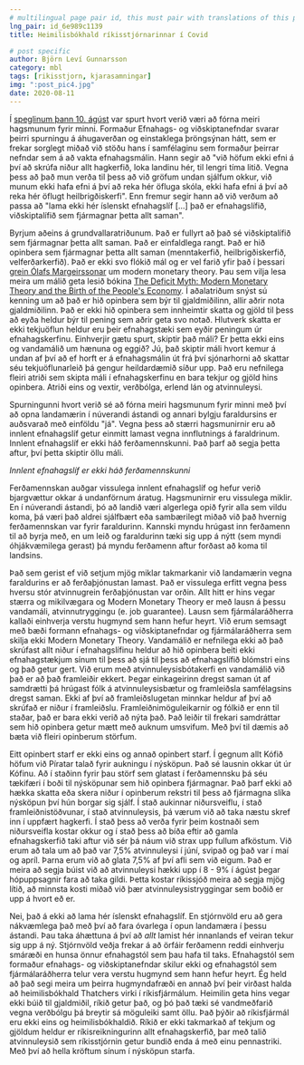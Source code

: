 ```yaml
---
# multilingual page pair id, this must pair with translations of this page. (This name must be unique)
lng_pair: id_6e989c1139
title: Heimilisbókhald ríkisstjórnarinnar í Covid

# post specific
author: Björn Leví Gunnarsson
category: mbl
tags: [rikisstjorn, kjarasamningar]
img: ":post_pic4.jpg"
date: 2020-08-11
---
```


Í [speglinum þann 10. ágúst](https://www.ruv.is/utvarp/spila/spegillinn/23680/7gpcpl/politiska-hlidin-a-covid) var spurt hvort verið væri að fórna meiri hagsmunum fyrir minni. Formaður Efnahags- og viðskiptanefndar svarar þeirri spurningu á áhugaverðan og einstaklega þröngsýnan hátt, sem er frekar sorglegt miðað við stöðu hans í samfélaginu sem formaður þeirrar nefndar sem á að vakta efnahagsmálin. Hann segir að "við höfum ekki efni á því að skrúfa niður allt hagkerfið, loka landinu hér, til lengri tíma litið. Vegna þess að það mun verða til þess að við gröfum undan sjálfum okkur, við munum ekki hafa efni á því að reka hér öfluga skóla, ekki hafa efni á því að reka hér öflugt heilbrigðiskerfi". Enn fremur segir hann að við verðum að passa að "lama ekki hér íslenskt efnahagslíf [...] það er efnahagslífið, viðskiptalífið sem fjármagnar þetta allt saman".

Byrjum aðeins á grundvallaratriðunum. Það er fullyrt að það sé viðskiptalífið sem fjármagnar þetta allt saman. Það er einfaldlega rangt. Það er hið opinbera sem fjármagnar þetta allt saman (menntakerfið, heilbrigðiskerfið, velferðarkerfið). Það er ekki svo flókið mál og er vel farið yfir það í þessari [grein Ólafs Margeirssonar](https://kjarninn.is/skodun/2019-02-04-hvad-er-modern-monetary-theory/) um modern monetary theory. Þau sem vilja lesa meira um málið geta lesið bókina [The Deficit Myth: Modern Monetary Theory and the Birth of the People's Economy](https://www.amazon.com/Deficit-Myth-Monetary-Peoples-Economy/dp/1541736184). Í aðalatriðum snýst sú kenning um að það er hið opinbera sem býr til gjaldmiðilinn, allir aðrir nota gjaldmiðilinn. Það er ekki hið opinbera sem innheimtir skatta og gjöld til þess að eyða heldur býr til pening sem aðrir geta svo notað. Hlutverk skatta er ekki tekjuöflun heldur eru þeir efnahagstæki sem eyðir peningum úr efnahagskerfinu. Einhverjir gætu spurt, skiptir það máli? Er þetta ekki eins og vandamálið um hænuna og eggið? Jú, það skiptir máli hvort kemur á undan af því að ef horft er á efnahagsmálin út frá því sjónarhorni að skattar séu tekjuöflunarleið þá gengur heildardæmið síður upp. Það eru nefnilega fleiri atriði sem skipta máli í efnahagskerfinu en bara tekjur og gjöld hins opinbera. Atriði eins og vextir, verðbólga, erlend lán og atvinnuleysi. 

Spurningunni hvort verið sé að fórna meiri hagsmunum fyrir minni með því að opna landamærin í núverandi ástandi og annari bylgju faraldursins er auðsvarað með einföldu "já". Vegna þess að stærri hagsmunirnir eru að innlent efnahagslíf getur einmitt lamast vegna innflutnings á faraldrinum. Innlent efnahagslíf er ekki háð ferðamennskunni. Það þarf að segja þetta aftur, því þetta skiptir öllu máli.

*Innlent efnahagslíf er ekki háð ferðamennskunni*

Ferðamennskan auðgar vissulega innlent efnahagslíf og hefur verið bjargvættur okkar á undanförnum áratug. Hagsmunirnir eru vissulega miklir. En í núverandi ástandi, þó að landið væri algerlega opið fyrir alla sem vildu koma, þá væri það aldrei sjálfbært eða sambærilegt miðað við það hvernig ferðamennskan var fyrir faraldurinn. Kannski myndu hrúgast inn ferðamenn til að byrja með, en um leið og faraldurinn tæki sig upp á nýtt (sem myndi óhjákvæmilega gerast) þá myndu ferðamenn aftur forðast að koma til landsins. 

Það sem gerist ef við setjum mjög miklar takmarkanir við landamærin vegna faraldurins er að ferðaþjónustan lamast. Það er vissulega erfitt vegna þess hversu stór atvinnugrein ferðaþjónustan var orðin. Allt hitt er hins vegar stærra og mikilvægara og Modern Monetary Theory er með lausn á þessu vandamáli, atvinnutryggingu (e. job guarantee). Lausn sem fjármálaráðherra kallaði einhverja verstu hugmynd sem hann hefur heyrt. Við erum semsagt með bæði formann efnahags- og viðskiptanefndar og fjármálaráðherra sem skilja ekki Modern Monetary Theory. Vandamálið er nefnilega ekki að það skrúfast allt niður í efnahagslífinu heldur að hið opinbera beiti ekki efnahagstækjum sínum til þess að sjá til þess að efnahagslífið blómstri eins og það getur gert. Við erum með atvinnuleysisbótakerfi en vandamálið við það er að það framleiðir ekkert. Þegar einkageirinn dregst saman út af samdrætti þá hrúgast fólk á atvinnuleysisbætur og framleiðsla samfélagsins dregst saman. Ekki af því að framleiðslugetan minnkar heldur af því að skrúfað er niður í framleiðslu. Framleiðnimöguleikarnir og fólkið er enn til staðar, það er bara ekki verið að nýta það. Það leiðir til frekari samdráttar sem hið opinbera getur mætt með auknum umsvifum. Með því til dæmis að bæta við fleiri opinberum störfum. 

Eitt opinbert starf er ekki eins og annað opinbert starf. Í gegnum allt Kófið höfum við Píratar talað fyrir aukningu í nýsköpun. Það sé lausnin okkar út úr Kófinu. Að í staðinn fyrir þau störf sem glatast í ferðamennsku þá séu tækifæri í boði til nýsköpunar sem hið opinbera fjármagnar. Það þarf ekki að hækka skatta eða skera niður í opinberum rekstri til þess að fjármagna slíka nýsköpun því hún borgar sig sjálf. Í stað aukinnar niðursveiflu, í stað framleiðnistöðvunar, í stað atvinnuleysis, þá værum við að taka næstu skref inn í uppfært hagkerfi. Í stað þess að verða fyrir þeim kostnaði sem niðursveifla kostar okkur og í stað þess að bíða eftir að gamla efnahagskerfið taki aftur við sér þá náum við strax upp fullum afköstum. Við erum að tala um að það var 7,5% atvinnuleysi í júní, svipað og það var  í maí og apríl. Þarna erum við að glata 7,5% af því afli sem við eigum. Það er meira að segja búist við að atvinnuleysi hækki upp í 8 - 9% í ágúst þegar hópuppsagnir fara að taka gildi. Þetta kostar ríkissjóð meira að segja mjög lítið, að minnsta kosti miðað við þær atvinnuleysistryggingar sem boðið er upp á hvort eð er. 

Nei, það á ekki að lama hér íslenskt efnahagslíf. En stjórnvöld eru að gera nákvæmlega það með því að fara óvarlega í opun landamæra í þessu ástandi. Þau taka áhættuna á því að _allt_ lamist hér innanlands ef veiran tekur sig upp á ný. Stjórnvöld veðja frekar á að örfáir ferðamenn reddi einhverju smáræði en hunsa önnur efnahagstól sem þau hafa til taks. Efnahagstól sem formaður efnahags- og viðskiptanefndar skilur ekki og efnahagstól sem fjármálaráðherra telur vera verstu hugmynd sem hann hefur heyrt. Ég held að það segi meira um þeirra hugmyndafræði en annað því þeir virðast halda að heimilisbókhald Thatchers virki í ríkisfjármálum. Heimilin geta hins vegar ekki búið til gjaldmiðil, ríkið getur það, og þó það tæki sé vandmeðfarið vegna verðbólgu þá breytir sá möguleiki samt öllu. Það þýðir að ríkisfjármál eru ekki eins og heimilisbókhaldið. Ríkið er ekki takmarkað af tekjum og gjöldum heldur er ríkisreikningurinn allt efnahagskerfið, þar með talið atvinnuleysið sem ríkisstjórnin getur bundið enda á með einu pennastriki. Með því að hella kröftum sínum í nýsköpun starfa.
